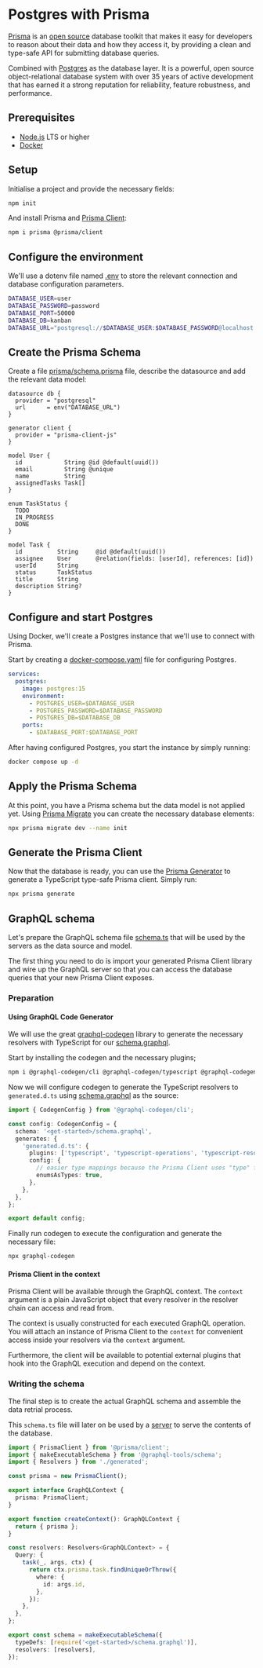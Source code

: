 # Postgres with Prisma

[Prisma](https://www.prisma.io) is an [open source](https://github.com/prisma/prisma) database toolkit that makes it easy for developers to reason about their data and how they access it, by providing a
clean and type-safe API for submitting database queries.

Combined with [Postgres](https://www.postgresql.org/) as the database layer. It is a powerful, open source object-relational database system with over 35 years of active development that has earned it a strong reputation for reliability, feature robustness, and performance.

## Prerequisites

- [Node.js](https://nodejs.org/) LTS or higher
- [Docker](https://www.docker.com/)

## Setup

Initialise a project and provide the necessary fields:

```sh
npm init
```

And install Prisma and [Prisma Client](https://www.prisma.io/docs/concepts/components/prisma-client):

```sh
npm i prisma @prisma/client
```

## Configure the environment

We'll use a dotenv file named [.env](https://github.com/the-guild-org/graphql-education/blob/main/examples/database/postgres-with-prisma/.env) to store the relevant connection and database configuration parameters.

```sh filename=".env"
DATABASE_USER=user
DATABASE_PASSWORD=password
DATABASE_PORT=50000
DATABASE_DB=kanban
DATABASE_URL="postgresql://$DATABASE_USER:$DATABASE_PASSWORD@localhost:$DATABASE_PORT/$DATABASE_DB"
```

## Create the Prisma Schema

Create a file [prisma/schema.prisma](https://github.com/the-guild-org/graphql-education/blob/main/examples/database/postgres-with-prisma/prisma/schema.prisma) file, describe the datasource and add the relevant data model:

```prisma filename="prisma/schema.prisma"
datasource db {
  provider = "postgresql"
  url      = env("DATABASE_URL")
}

generator client {
  provider = "prisma-client-js"
}

model User {
  id            String @id @default(uuid())
  email         String @unique
  name          String
  assignedTasks Task[]
}

enum TaskStatus {
  TODO
  IN_PROGRESS
  DONE
}

model Task {
  id          String     @id @default(uuid())
  assignee    User       @relation(fields: [userId], references: [id])
  userId      String
  status      TaskStatus
  title       String
  description String?
}
```

## Configure and start Postgres

Using Docker, we'll create a Postgres instance that we'll use to connect with Prisma.

Start by creating a [docker-compose.yaml](https://github.com/the-guild-org/graphql-education/blob/main/examples/database/postgres-with-prisma/docker-compose.yaml) file for configuring Postgres.

```yaml filename="docker-compose.yaml"
services:
  postgres:
    image: postgres:15
    environment:
      - POSTGRES_USER=$DATABASE_USER
      - POSTGRES_PASSWORD=$DATABASE_PASSWORD
      - POSTGRES_DB=$DATABASE_DB
    ports:
      - $DATABASE_PORT:$DATABASE_PORT
```

After having configured Postgres, you start the instance by simply running:

```sh
docker compose up -d
```

## Apply the Prisma Schema

At this point, you have a Prisma schema but the data model is not applied yet. Using [Prisma Migrate](https://www.prisma.io/docs/concepts/components/prisma-migrate) you can create the necessary database elements:

```sh
npx prisma migrate dev --name init
```

## Generate the Prisma Client

Now that the database is ready, you can use the [Prisma Generator](https://www.prisma.io/docs/concepts/components/prisma-schema/generators) to generate a TypeScript type-safe Prisma client. Simply run:

```sh
npx prisma generate
```

## GraphQL schema

Let's prepare the GraphQL schema file [schema.ts]() that will be used by the servers as the data source and model.

The first thing you need to do is import your generated Prisma Client library and wire up the GraphQL server so that you can access the database queries that your new Prisma Client exposes.

### Preparation

#### Using GraphQL Code Generator

We will use the great [graphql-codegen](https://the-guild.dev/graphql/codegen) library to generate the necessary resolvers with TypeScript for our [schema.graphql](/get-started#schema).

Start by installing the codegen and the necessary plugins;

```sh
npm i @graphql-codegen/cli @graphql-codegen/typescript @graphql-codegen/typescript-operations @graphql-codegen/typescript-resolvers
```

Now we will configure codegen to generate the TypeScript resolvers to `generated.d.ts` using [schema.graphql](/get-started#schema) as the source:

```ts filename="codegen.ts"
import { CodegenConfig } from '@graphql-codegen/cli';

const config: CodegenConfig = {
  schema: '<get-started>/schema.graphql',
  generates: {
    'generated.d.ts': {
      plugins: ['typescript', 'typescript-operations', 'typescript-resolvers'],
      config: {
        // easier type mappings because the Prisma Client uses "type" for enums as well
        enumsAsTypes: true,
      },
    },
  },
};

export default config;
```

Finally run codegen to execute the configuration and generate the necessary file:

```sh
npx graphql-codegen
```

#### Prisma Client in the context

Prisma Client will be available through the GraphQL context. The `context` argument is a plain JavaScript object that every resolver in the resolver chain can access and read from.

The context is usually constructed for each executed GraphQL operation.
You will attach an instance of Prisma Client to the `context` for convenient access inside your resolvers via the `context` argument.

Furthermore, the client will be available to potential external plugins that hook into the GraphQL execution and depend on the context.

### Writing the schema

The final step is to create the actual GraphQL schema and assemble the data retrial process.

This `schema.ts` file will later on be used by a [server](/server/introduction) to
serve the contents of the database.

```ts filename="schema.ts"
import { PrismaClient } from '@prisma/client';
import { makeExecutableSchema } from '@graphql-tools/schema';
import { Resolvers } from './generated';

const prisma = new PrismaClient();

export interface GraphQLContext {
  prisma: PrismaClient;
}

export function createContext(): GraphQLContext {
  return { prisma };
}

const resolvers: Resolvers<GraphQLContext> = {
  Query: {
    task(_, args, ctx) {
      return ctx.prisma.task.findUniqueOrThrow({
        where: {
          id: args.id,
        },
      });
    },
  },
};

export const schema = makeExecutableSchema({
  typeDefs: [require('<get-started>/schema.graphql')],
  resolvers: [resolvers],
});
```
